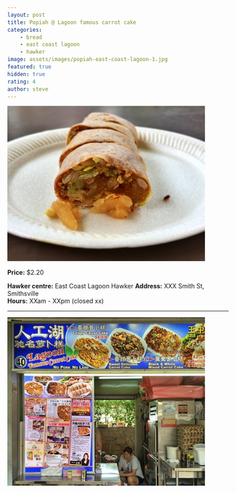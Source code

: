 ```yaml
---
layout: post
title: Popiah @ Lagoon famous carrot cake
categories: 
    - bread
    - east coast lagoon
    - hawker
image: assets/images/popiah-east-coast-lagoon-1.jpg
featured: true
hidden: true
rating: 4
author: steve
---
```


![Alt text](/assets/images/popiah-east-coast-lagoon-2.jpg "alt text")

**Price:** $2.20  

**Hawker centre:** East Coast Lagoon Hawker
**Address:** XXX Smith St, Smithsville  
**Hours:** XXam - XXpm (closed xx)  

***  

![Alt text](/assets/images/popiah-east-coast-lagoon-3.jpg "alt text")